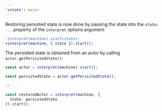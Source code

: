 ```yaml
---
'xstate': major
---
```


Restoring persisted state is now done by passing the state into the `state: ...` property of the `interpret` options argument:

```diff
-interpret(machine).start(state);
+interpret(machine, { state }).start();
```

The persisted state is obtained from an actor by calling `actor.getPersistedState()`:

```ts
const actor = interpret(machine).start();

const persistedState = actor.getPersistedState();

// ...

const restoredActor = interpret(machine, {
  state: persistedState
}).start();
```
